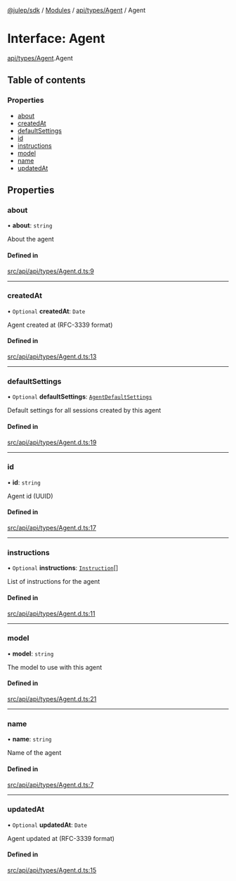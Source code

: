 [@julep/sdk](../README.md) / [Modules](../modules.md) / [api/types/Agent](../modules/api_types_Agent.md) / Agent

# Interface: Agent

[api/types/Agent](../modules/api_types_Agent.md).Agent

## Table of contents

### Properties

- [about](api_types_Agent.Agent.md#about)
- [createdAt](api_types_Agent.Agent.md#createdat)
- [defaultSettings](api_types_Agent.Agent.md#defaultsettings)
- [id](api_types_Agent.Agent.md#id)
- [instructions](api_types_Agent.Agent.md#instructions)
- [model](api_types_Agent.Agent.md#model)
- [name](api_types_Agent.Agent.md#name)
- [updatedAt](api_types_Agent.Agent.md#updatedat)

## Properties

### about

• **about**: `string`

About the agent

#### Defined in

[src/api/api/types/Agent.d.ts:9](https://github.com/julep-ai/samantha-monorepo/blob/9aefd53/sdks/js/src/api/api/types/Agent.d.ts#L9)

___

### createdAt

• `Optional` **createdAt**: `Date`

Agent created at (RFC-3339 format)

#### Defined in

[src/api/api/types/Agent.d.ts:13](https://github.com/julep-ai/samantha-monorepo/blob/9aefd53/sdks/js/src/api/api/types/Agent.d.ts#L13)

___

### defaultSettings

• `Optional` **defaultSettings**: [`AgentDefaultSettings`](api_types_AgentDefaultSettings.AgentDefaultSettings.md)

Default settings for all sessions created by this agent

#### Defined in

[src/api/api/types/Agent.d.ts:19](https://github.com/julep-ai/samantha-monorepo/blob/9aefd53/sdks/js/src/api/api/types/Agent.d.ts#L19)

___

### id

• **id**: `string`

Agent id (UUID)

#### Defined in

[src/api/api/types/Agent.d.ts:17](https://github.com/julep-ai/samantha-monorepo/blob/9aefd53/sdks/js/src/api/api/types/Agent.d.ts#L17)

___

### instructions

• `Optional` **instructions**: [`Instruction`](api_types_Instruction.Instruction.md)[]

List of instructions for the agent

#### Defined in

[src/api/api/types/Agent.d.ts:11](https://github.com/julep-ai/samantha-monorepo/blob/9aefd53/sdks/js/src/api/api/types/Agent.d.ts#L11)

___

### model

• **model**: `string`

The model to use with this agent

#### Defined in

[src/api/api/types/Agent.d.ts:21](https://github.com/julep-ai/samantha-monorepo/blob/9aefd53/sdks/js/src/api/api/types/Agent.d.ts#L21)

___

### name

• **name**: `string`

Name of the agent

#### Defined in

[src/api/api/types/Agent.d.ts:7](https://github.com/julep-ai/samantha-monorepo/blob/9aefd53/sdks/js/src/api/api/types/Agent.d.ts#L7)

___

### updatedAt

• `Optional` **updatedAt**: `Date`

Agent updated at (RFC-3339 format)

#### Defined in

[src/api/api/types/Agent.d.ts:15](https://github.com/julep-ai/samantha-monorepo/blob/9aefd53/sdks/js/src/api/api/types/Agent.d.ts#L15)
